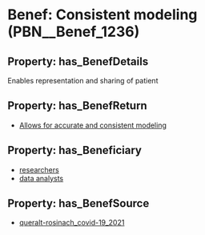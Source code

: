 # Benef: __Consistent modeling__ (PBN__Benef_1236)

## Property: has_BenefDetails

Enables representation and sharing of patient

## Property: has_BenefReturn

* [Allows for accurate and consistent modeling](../BenefReturn/PBN__BenefReturn_1385)

## Property: has_Beneficiary

* [researchers](../Stakeholder/PBN__Stakeholder_2)
* [data analysts](../Stakeholder/PBN__Stakeholder_479)

## Property: has_BenefSource

* [queralt-rosinach_covid-19_2021](../Article/PBN__Article_259)

